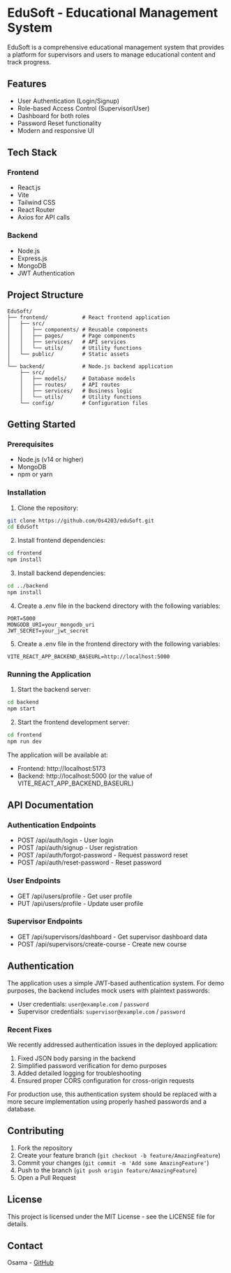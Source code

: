 # EduSoft - Educational Management System

EduSoft is a comprehensive educational management system that provides a platform for supervisors and users to manage educational content and track progress.

## Features

- User Authentication (Login/Signup)
- Role-based Access Control (Supervisor/User)
- Dashboard for both roles
- Password Reset functionality
- Modern and responsive UI

## Tech Stack

### Frontend
- React.js
- Vite
- Tailwind CSS
- React Router
- Axios for API calls

### Backend
- Node.js
- Express.js
- MongoDB
- JWT Authentication

## Project Structure

```
EduSoft/
├── frontend/           # React frontend application
│   ├── src/
│   │   ├── components/ # Reusable components
│   │   ├── pages/      # Page components
│   │   ├── services/   # API services
│   │   └── utils/      # Utility functions
│   └── public/         # Static assets
│
└── backend/            # Node.js backend application
    ├── src/
    │   ├── models/     # Database models
    │   ├── routes/     # API routes
    │   ├── services/   # Business logic
    │   └── utils/      # Utility functions
    └── config/         # Configuration files
```

## Getting Started

### Prerequisites
- Node.js (v14 or higher)
- MongoDB
- npm or yarn

### Installation

1. Clone the repository:
```bash
git clone https://github.com/Os4203/eduSoft.git
cd EduSoft
```

2. Install frontend dependencies:
```bash
cd frontend
npm install
```

3. Install backend dependencies:
```bash
cd ../backend
npm install
```

4. Create a .env file in the backend directory with the following variables:
```
PORT=5000
MONGODB_URI=your_mongodb_uri
JWT_SECRET=your_jwt_secret
```

5. Create a .env file in the frontend directory with the following variables:
```
VITE_REACT_APP_BACKEND_BASEURL=http://localhost:5000
```

### Running the Application

1. Start the backend server:
```bash
cd backend
npm start
```

2. Start the frontend development server:
```bash
cd frontend
npm run dev
```

The application will be available at:
- Frontend: http://localhost:5173
- Backend: http://localhost:5000 (or the value of VITE_REACT_APP_BACKEND_BASEURL)

## API Documentation

### Authentication Endpoints
- POST /api/auth/login - User login
- POST /api/auth/signup - User registration
- POST /api/auth/forgot-password - Request password reset
- POST /api/auth/reset-password - Reset password

### User Endpoints
- GET /api/users/profile - Get user profile
- PUT /api/users/profile - Update user profile

### Supervisor Endpoints
- GET /api/supervisors/dashboard - Get supervisor dashboard data
- POST /api/supervisors/create-course - Create new course

## Authentication

The application uses a simple JWT-based authentication system. For demo purposes, the backend includes mock users with plaintext passwords:

- User credentials: `user@example.com` / `password`
- Supervisor credentials: `supervisor@example.com` / `password`

### Recent Fixes

We recently addressed authentication issues in the deployed application:

1. Fixed JSON body parsing in the backend
2. Simplified password verification for demo purposes
3. Added detailed logging for troubleshooting
4. Ensured proper CORS configuration for cross-origin requests

For production use, this authentication system should be replaced with a more secure implementation using properly hashed passwords and a database.

## Contributing

1. Fork the repository
2. Create your feature branch (`git checkout -b feature/AmazingFeature`)
3. Commit your changes (`git commit -m 'Add some AmazingFeature'`)
4. Push to the branch (`git push origin feature/AmazingFeature`)
5. Open a Pull Request

## License

This project is licensed under the MIT License - see the LICENSE file for details.

## Contact

Osama - [GitHub](https://github.com/Os4203) 